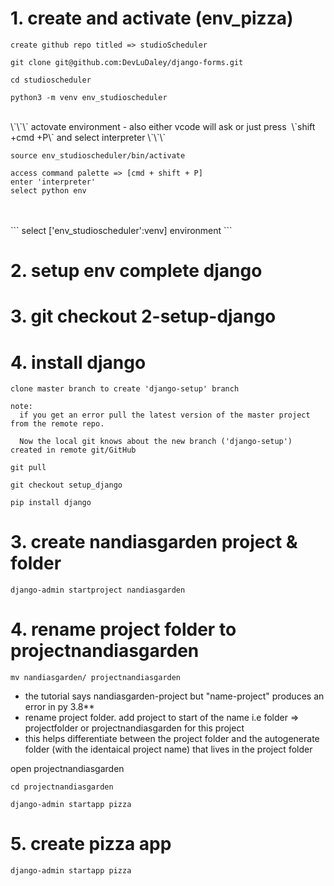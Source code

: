 # 1\. create and activate \(env_pizza\)

```
create github repo titled => studioScheduler
```

`git clone git@github.com:DevLuDaley/django-forms.git`

`cd studioscheduler`

`python3 -m venv env_studioscheduler`

<br>
\`\`\`
actovate environment - also either vcode will ask or just press  \`shift +cmd +P\` and select interpreter
\`\`\`

`source env_studioscheduler/bin/activate`

```
access command palette => [cmd + shift + P]
enter 'interpreter'
select python env
```

<br>
<br>
```
select ['env_studioscheduler':venv] environment
```

# 2\. setup env complete django

# 3\. git checkout 2-setup-django

# 4\. install django

```
clone master branch to create 'django-setup' branch

note:
  if you get an error pull the latest version of the master project from the remote repo.

  Now the local git knows about the new branch ('django-setup') created in remote git/GitHub
```

`git pull`

`git checkout setup_django`

`pip install django`

# 3\. create nandiasgarden project & folder

`django-admin startproject nandiasgarden`

# 4\. rename project folder to projectnandiasgarden

`mv nandiasgarden/ projectnandiasgarden`

- the tutorial says nandiasgarden-project but "name-project" produces an error in py 3.8\*\*
- rename project folder. add project to start of the name i.e folder => projectfolder or projectnandiasgarden for this project
- this helps differentiate between the project folder and the autogenerate folder (with the identaical project name) that lives in the project folder

open projectnandiasgarden

`cd projectnandiasgarden`

`django-admin startapp pizza`

# 5\. create pizza app

`django-admin startapp pizza`
